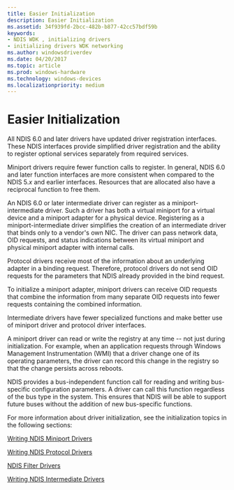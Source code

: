 ```yaml
---
title: Easier Initialization
description: Easier Initialization
ms.assetid: 34f939fd-2bcc-482b-b877-42cc57bdf59b
keywords:
- NDIS WDK , initializing drivers
- initializing drivers WDK networking
ms.author: windowsdriverdev
ms.date: 04/20/2017
ms.topic: article
ms.prod: windows-hardware
ms.technology: windows-devices
ms.localizationpriority: medium
---
```


# Easier Initialization





All NDIS 6.0 and later drivers have updated driver registration interfaces. These NDIS interfaces provide simplified driver registration and the ability to register optional services separately from required services.

Miniport drivers require fewer function calls to register. In general, NDIS 6.0 and later function interfaces are more consistent when compared to the NDIS 5.*x* and earlier interfaces. Resources that are allocated also have a reciprocal function to free them.

An NDIS 6.0 or later intermediate driver can register as a miniport-intermediate driver. Such a driver has both a virtual miniport for a virtual device and a miniport adapter for a physical device. Registering as a miniport-intermediate driver simplifies the creation of an intermediate driver that binds only to a vendor's own NIC. The driver can pass network data, OID requests, and status indications between its virtual miniport and physical miniport adapter with internal calls.

Protocol drivers receive most of the information about an underlying adapter in a binding request. Therefore, protocol drivers do not send OID requests for the parameters that NDIS already provided in the bind request.

To initialize a miniport adapter, miniport drivers can receive OID requests that combine the information from many separate OID requests into fewer requests containing the combined information.

Intermediate drivers have fewer specialized functions and make better use of miniport driver and protocol driver interfaces.

A miniport driver can read or write the registry at any time -- not just during initialization. For example, when an application requests through Windows Management Instrumentation (WMI) that a driver change one of its operating parameters, the driver can record this change in the registry so that the change persists across reboots.

NDIS provides a bus-independent function call for reading and writing bus-specific configuration parameters. A driver can call this function regardless of the bus type in the system. This ensures that NDIS will be able to support future buses without the addition of new bus-specific functions.

For more information about driver initialization, see the initialization topics in the following sections:

[Writing NDIS Miniport Drivers](writing-ndis-miniport-drivers.md)

[Writing NDIS Protocol Drivers](writing-ndis-protocol-drivers.md)

[NDIS Filter Drivers](ndis-filter-drivers.md)

[Writing NDIS Intermediate Drivers](writing-ndis-intermediate-drivers.md)

 

 





